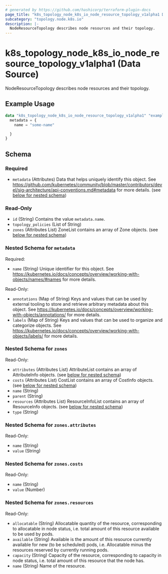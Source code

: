 ```yaml
---
# generated by https://github.com/hashicorp/terraform-plugin-docs
page_title: "k8s_topology_node_k8s_io_node_resource_topology_v1alpha1 Data Source - terraform-provider-k8s"
subcategory: "topology.node.k8s.io"
description: |-
  NodeResourceTopology describes node resources and their topology.
---
```


# k8s_topology_node_k8s_io_node_resource_topology_v1alpha1 (Data Source)

NodeResourceTopology describes node resources and their topology.

## Example Usage

```terraform
data "k8s_topology_node_k8s_io_node_resource_topology_v1alpha1" "example" {
  metadata = {
    name = "some-name"

  }
}
```

<!-- schema generated by tfplugindocs -->
## Schema

### Required

- `metadata` (Attributes) Data that helps uniquely identify this object. See https://github.com/kubernetes/community/blob/master/contributors/devel/sig-architecture/api-conventions.md#metadata for more details. (see [below for nested schema](#nestedatt--metadata))

### Read-Only

- `id` (String) Contains the value `metadata.name`.
- `topology_policies` (List of String)
- `zones` (Attributes List) ZoneList contains an array of Zone objects. (see [below for nested schema](#nestedatt--zones))

<a id="nestedatt--metadata"></a>
### Nested Schema for `metadata`

Required:

- `name` (String) Unique identifier for this object. See https://kubernetes.io/docs/concepts/overview/working-with-objects/names/#names for more details.

Read-Only:

- `annotations` (Map of String) Keys and values that can be used by external tooling to store and retrieve arbitrary metadata about this object. See https://kubernetes.io/docs/concepts/overview/working-with-objects/annotations/ for more details.
- `labels` (Map of String) Keys and values that can be used to organize and categorize objects. See https://kubernetes.io/docs/concepts/overview/working-with-objects/labels/ for more details.


<a id="nestedatt--zones"></a>
### Nested Schema for `zones`

Read-Only:

- `attributes` (Attributes List) AttributeList contains an array of AttributeInfo objects. (see [below for nested schema](#nestedatt--zones--attributes))
- `costs` (Attributes List) CostList contains an array of CostInfo objects. (see [below for nested schema](#nestedatt--zones--costs))
- `name` (String)
- `parent` (String)
- `resources` (Attributes List) ResourceInfoList contains an array of ResourceInfo objects. (see [below for nested schema](#nestedatt--zones--resources))
- `type` (String)

<a id="nestedatt--zones--attributes"></a>
### Nested Schema for `zones.attributes`

Read-Only:

- `name` (String)
- `value` (String)


<a id="nestedatt--zones--costs"></a>
### Nested Schema for `zones.costs`

Read-Only:

- `name` (String)
- `value` (Number)


<a id="nestedatt--zones--resources"></a>
### Nested Schema for `zones.resources`

Read-Only:

- `allocatable` (String) Allocatable quantity of the resource, corresponding to allocatable in node status, i.e. total amount of this resource available to be used by pods.
- `available` (String) Available is the amount of this resource currently available for new (to be scheduled) pods, i.e. Allocatable minus the resources reserved by currently running pods.
- `capacity` (String) Capacity of the resource, corresponding to capacity in node status, i.e. total amount of this resource that the node has.
- `name` (String) Name of the resource.
